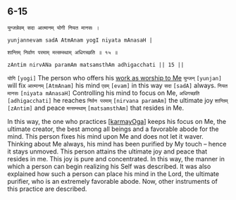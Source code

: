 ## 6-15


```shloka-sa
युन्जन्नेवम् सदा आत्मानम् योगी नियत मानसः ।
```
```shloka-sa-hk
yunjannevam sadA AtmAnam yogI niyata mAnasaH |
```
```shloka-sa
शान्तिम् निर्वाण परमाम् मत्सम्स्थाम् अधिगच्छति ॥ १५ ॥
```
```shloka-sa-hk
zAntim nirvANa paramAm matsamsthAm adhigacchati || 15 ||
```

`योगि` `[yogi]` The person who offers his [work as worship to Me](karmayoga) `युन्जन्` `[yunjan]` will fix `आत्मानम्` `[AtmAnam]` his mind `एवम्` `[evam]` in this way `सदा` `[sadA]` always. `नियत मानसः` `[niyata mAnasaH]` Controlling his mind to focus on Me, `अधिगच्छति` `[adhigacchati]` he reaches `निर्वन परमाम्` `[nirvana paramAm]` the ultimate joy `शान्तिम्` `[zAntim]` and peace `मत्सम्स्थाम्` `[matsamsthAm]` that resides in Me.



In this way, the one who practices [[karmayOga](karmayOga_a_defn)] keeps his focus on Me, the ultimate creator, the best among all beings and a favorable abode for the mind. This person fixes his mind upon Me and does not let it waver. 
Thinking about Me always, his mind has been purified by My touch – hence it stays unmoved. This person attains the ultimate joy and peace that resides in me. This joy is pure and concentrated.
In this way, the manner in which a person can begin realizing his Self was described. It was also explained how such a person can place his mind in the Lord, the ultimate purifier, who is an extremely favorable abode. Now, other instruments of this practice are described.

